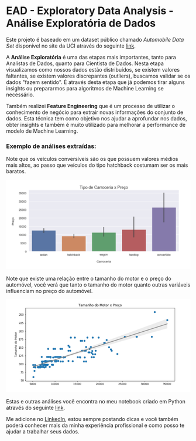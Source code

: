 # EAD - Exploratory Data Analysis - Análise Exploratória de Dados

Este projeto é baseado em um dataset público chamado _Automobile Data Set_ disponível no site da UCI através do seguinte [link](https://archive.ics.uci.edu/ml/datasets/Automobile).

A **Análise Exploratória** é uma das etapas mais importantes, tanto para Analistas de Dados, quanto para Cientista de Dados. Nesta etapa visualizamos como nossos dados estão distribuídos, se existem valores faltantes, se existem valores discrepantes (outliers), buscamos validar se os dados "fazem sentido". É através desta etapa que já podemos tirar alguns insights ou prepararmos para algoritmos de Machine Learning se necessário.

Também realizei **Feature Engineering** que é um processo de utilizar o conhecimento de negócio para extrair novas informações do conjunto de dados. Esta técnica tem como objetivo nos ajudar a aprofundar nos dados, obter insights e também é muito utilizado para melhorar a performance de modelo de Machine Learning.

### Exemplo de análises extraídas:

Note que os veículos conversíveis são os que possuem valores médios mais altos, ao passo que veículos do tipo hatchback costumam ser os mais baratos.

![Test Image 2](https://github.com/janderfg/EAD-Exploratory_Data_Analysis/blob/master/images/graph.png?raw=true)

Note que existe uma relação entre o tamanho do motor e o preço do automóvel, você verá que tanto o tamanho do motor quanto outras variáveis influenciam no preço do automóvel.

![Test Image 2](https://github.com/janderfg/EAD-Exploratory_Data_Analysis/blob/master/images/graph02.png?raw=true)


Estas e outras análises você encontra no meu notebook criado em Python através do seguinte [link](https://github.com/janderfg/EAD-Exploratory_Data_Analysis/blob/master/EAD-Exploratory_Data_Analysis-Cars_Dataset.ipynb "Github").


Me adicione no [LinkedIn](https://www.linkedin.com/posts/janderfg_pandas-python-datascience-activity-6691690291704971265-56Km-), estou sempre postando dicas e você também poderá conhecer mais da minha experiência profissional e como posso te ajudar a trabalhar seus dados.


